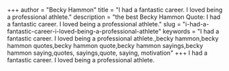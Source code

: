 +++
author = "Becky Hammon"
title = "I had a fantastic career. I loved being a professional athlete."
description = "the best Becky Hammon Quote: I had a fantastic career. I loved being a professional athlete."
slug = "i-had-a-fantastic-career-i-loved-being-a-professional-athlete"
keywords = "I had a fantastic career. I loved being a professional athlete.,becky hammon,becky hammon quotes,becky hammon quote,becky hammon sayings,becky hammon saying,quotes, sayings,quote, saying, motivation"
+++
I had a fantastic career. I loved being a professional athlete.
